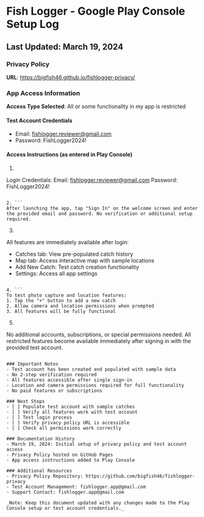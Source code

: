 # Fish Logger - Google Play Console Setup Log

## Last Updated: March 19, 2024

### Privacy Policy
**URL**: https://bigfish46.github.io/fishlogger-privacy/

### App Access Information
**Access Type Selected**: All or some functionality in my app is restricted

#### Test Account Credentials
- Email: fishlogger.reviewer@gmail.com
- Password: FishLogger2024!

#### Access Instructions (as entered in Play Console)
1. ```
Login Credentials:
Email: fishlogger.reviewer@gmail.com
Password: FishLogger2024!
```

2. ```
After launching the app, tap "Sign In" on the welcome screen and enter the provided email and password. No verification or additional setup required.
```

3. ```
All features are immediately available after login:
- Catches tab: View pre-populated catch history
- Map tab: Access interactive map with sample locations
- Add New Catch: Test catch creation functionality
- Settings: Access all app settings
```

4. ```
To test photo capture and location features:
1. Tap the "+" button to add a new catch
2. Allow camera and location permissions when prompted
3. All features will be fully functional
```

5. ```
No additional accounts, subscriptions, or special permissions needed. All restricted features become available immediately after signing in with the provided test account.
```

### Important Notes
- Test account has been created and populated with sample data
- No 2-step verification required
- All features accessible after single sign-in
- Location and camera permissions required for full functionality
- No paid features or subscriptions

### Next Steps
- [ ] Populate test account with sample catches
- [ ] Verify all features work with test account
- [ ] Test login process
- [ ] Verify privacy policy URL is accessible
- [ ] Check all permissions work correctly

### Documentation History
- March 19, 2024: Initial setup of privacy policy and test account access
- Privacy Policy hosted on GitHub Pages
- App access instructions added to Play Console

### Additional Resources
- Privacy Policy Repository: https://github.com/bigfish46/fishlogger-privacy
- Test Account Management: fishlogger.app@gmail.com
- Support Contact: fishlogger.app@gmail.com

_Note: Keep this document updated with any changes made to the Play Console setup or test account credentials._ 